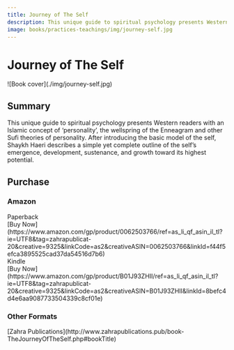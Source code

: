 ```yaml
---
title: Journey of The Self
description: This unique guide to spiritual psychology presents Western readers with an Islamic concept of ‘personality’, the wellspring of the Enneagram and other Sufi theories of personality.
image: books/practices-teachings/img/journey-self.jpg
---
```


# Journey of The Self

<div markdown="1" class="cover-image">
![Book cover](./img/journey-self.jpg)
</div>

## Summary

This unique guide to spiritual psychology presents Western readers with an Islamic concept of ‘personality’, the wellspring of the Enneagram and other Sufi theories of personality. After introducing the basic model of the self, Shaykh Haeri describes a simple yet complete outline of the self’s emergence, development, sustenance, and growth toward its highest potential.

## Purchase

### Amazon

<div class="center-text">Paperback</div>

<div markdown="3" class="purchase-link">
[Buy Now](https://www.amazon.com/gp/product/0062503766/ref=as_li_qf_asin_il_tl?ie=UTF8&tag=zahrapublicat-20&creative=9325&linkCode=as2&creativeASIN=0062503766&linkId=f44f5efca3895525cad37da54516d7b6)
</div>

<div class="center-text">Kindle</div>

<div markdown="3" class="purchase-link">
[Buy Now](https://www.amazon.com/gp/product/B01J93ZHII/ref=as_li_qf_asin_il_tl?ie=UTF8&tag=zahrapublicat-20&creative=9325&linkCode=as2&creativeASIN=B01J93ZHII&linkId=8befc4d4e6aa9087733504339c8cf01e)
</div>

### Other Formats

<div markdown="3" class="purchase-link">
[Zahra Publications](http://www.zahrapublications.pub/book-TheJourneyOfTheSelf.php#bookTitle)
</div>

